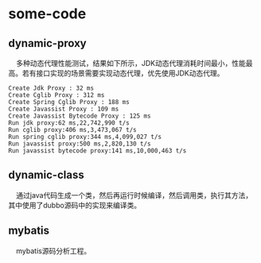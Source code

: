 # some-code

## dynamic-proxy
&nbsp;&nbsp;&nbsp;&nbsp;多种动态代理性能测试，结果如下所示，JDK动态代理消耗时间最小，性能最高。若有接口实现的场景需要实现动态代理，优先使用JDK动态代理。
~~~
Create Jdk Proxy : 32 ms
Create Cglib Proxy : 312 ms
Create Spring Cglib Proxy : 188 ms
Create Javassist Proxy : 109 ms
Create Javassist Bytecode Proxy : 125 ms
Run jdk proxy:62 ms,22,742,990 t/s
Run cglib proxy:406 ms,3,473,067 t/s
Run spring cglib proxy:344 ms,4,099,027 t/s
Run javassist proxy:500 ms,2,820,130 t/s
Run javassist bytecode proxy:141 ms,10,000,463 t/s
~~~

## dynamic-class
&nbsp;&nbsp;&nbsp;&nbsp;通过java代码生成一个类，然后再运行时候编译，然后调用类，执行其方法，其中使用了dubbo源码中的实现来编译类。


## mybatis
&nbsp;&nbsp;&nbsp;&nbsp;mybatis源码分析工程。